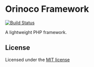 # Orinoco Framework

[![Build Status](https://api.travis-ci.org/rawswift/Orinoco.svg?branch=master)](https://travis-ci.org/rawswift/Orinoco)

A lightweight PHP framework.

## License

Licensed under the [MIT license](http://www.opensource.org/licenses/mit-license.php)
